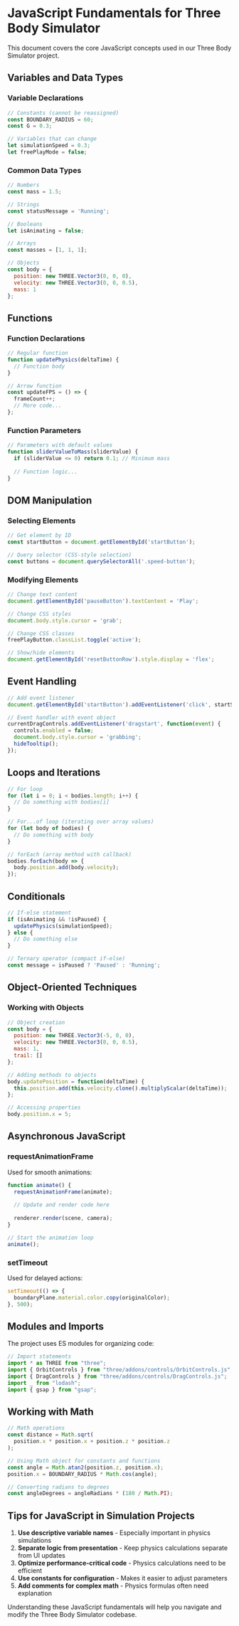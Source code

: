 # JavaScript Fundamentals for Three Body Simulator

This document covers the core JavaScript concepts used in our Three Body Simulator project.

## Variables and Data Types

### Variable Declarations

```javascript
// Constants (cannot be reassigned)
const BOUNDARY_RADIUS = 60;
const G = 0.3;

// Variables that can change
let simulationSpeed = 0.3;
let freePlayMode = false;
```

### Common Data Types

```javascript
// Numbers
const mass = 1.5;

// Strings
const statusMessage = 'Running';

// Booleans
let isAnimating = false;

// Arrays
const masses = [1, 1, 1];

// Objects
const body = {
  position: new THREE.Vector3(0, 0, 0),
  velocity: new THREE.Vector3(0, 0, 0.5),
  mass: 1
};
```

## Functions

### Function Declarations

```javascript
// Regular function
function updatePhysics(deltaTime) {
  // Function body
}

// Arrow function
const updateFPS = () => {
  frameCount++;
  // More code...
};
```

### Function Parameters

```javascript
// Parameters with default values
function sliderValueToMass(sliderValue) {
  if (sliderValue <= 0) return 0.1; // Minimum mass
  
  // Function logic...
}
```

## DOM Manipulation

### Selecting Elements

```javascript
// Get element by ID
const startButton = document.getElementById('startButton');

// Query selector (CSS-style selection)
const buttons = document.querySelectorAll('.speed-button');
```

### Modifying Elements

```javascript
// Change text content
document.getElementById('pauseButton').textContent = 'Play';

// Change CSS styles
document.body.style.cursor = 'grab';

// Change CSS classes
freePlayButton.classList.toggle('active');

// Show/hide elements
document.getElementById('resetButtonRow').style.display = 'flex';
```

## Event Handling

```javascript
// Add event listener
document.getElementById('startButton').addEventListener('click', startSimulation);

// Event handler with event object
currentDragControls.addEventListener('dragstart', function(event) {
  controls.enabled = false;
  document.body.style.cursor = 'grabbing';
  hideTooltip();
});
```

## Loops and Iterations

```javascript
// For loop
for (let i = 0; i < bodies.length; i++) {
  // Do something with bodies[i]
}

// For...of loop (iterating over array values)
for (let body of bodies) {
  // Do something with body
}

// forEach (array method with callback)
bodies.forEach(body => {
  body.position.add(body.velocity);
});
```

## Conditionals

```javascript
// If-else statement
if (isAnimating && !isPaused) {
  updatePhysics(simulationSpeed);
} else {
  // Do something else
}

// Ternary operator (compact if-else)
const message = isPaused ? 'Paused' : 'Running';
```

## Object-Oriented Techniques

### Working with Objects

```javascript
// Object creation
const body = {
  position: new THREE.Vector3(-5, 0, 0),
  velocity: new THREE.Vector3(0, 0, 0.5),
  mass: 1,
  trail: []
};

// Adding methods to objects
body.updatePosition = function(deltaTime) {
  this.position.add(this.velocity.clone().multiplyScalar(deltaTime));
};

// Accessing properties
body.position.x = 5;
```

## Asynchronous JavaScript

### requestAnimationFrame

Used for smooth animations:

```javascript
function animate() {
  requestAnimationFrame(animate);
  
  // Update and render code here
  
  renderer.render(scene, camera);
}

// Start the animation loop
animate();
```

### setTimeout

Used for delayed actions:

```javascript
setTimeout(() => {
  boundaryPlane.material.color.copy(originalColor);
}, 500);
```

## Modules and Imports

The project uses ES modules for organizing code:

```javascript
// Import statements
import * as THREE from "three";
import { OrbitControls } from "three/addons/controls/OrbitControls.js";
import { DragControls } from "three/addons/controls/DragControls.js";
import _ from "lodash";
import { gsap } from "gsap";
```

## Working with Math

```javascript
// Math operations
const distance = Math.sqrt(
  position.x * position.x + position.z * position.z
);

// Using Math object for constants and functions
const angle = Math.atan2(position.z, position.x);
position.x = BOUNDARY_RADIUS * Math.cos(angle);

// Converting radians to degrees
const angleDegrees = angleRadians * (180 / Math.PI);
```

## Tips for JavaScript in Simulation Projects

1. **Use descriptive variable names** - Especially important in physics simulations
2. **Separate logic from presentation** - Keep physics calculations separate from UI updates
3. **Optimize performance-critical code** - Physics calculations need to be efficient
4. **Use constants for configuration** - Makes it easier to adjust parameters
5. **Add comments for complex math** - Physics formulas often need explanation

Understanding these JavaScript fundamentals will help you navigate and modify the Three Body Simulator codebase. 